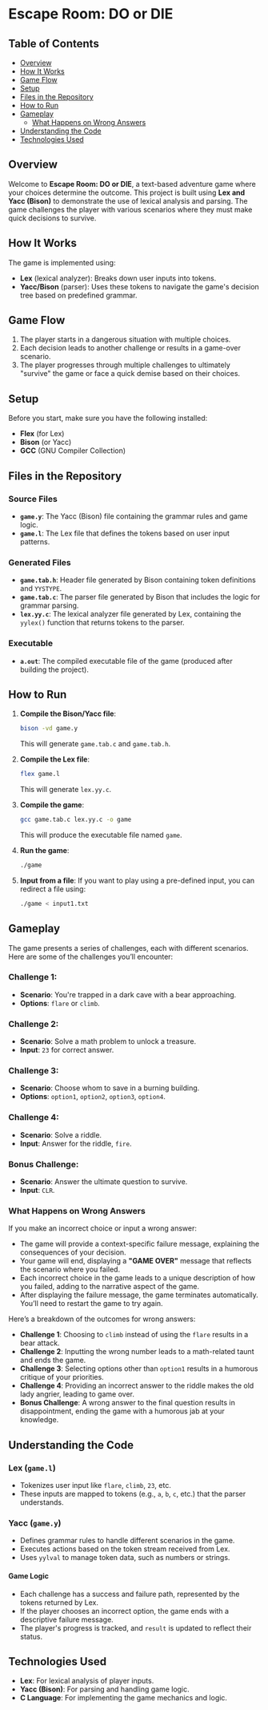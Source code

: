 # **Escape Room: DO or DIE**

## **Table of Contents**
- [Overview](#overview)
- [How It Works](#how-it-works)
- [Game Flow](#game-flow)
- [Setup](#setup)
- [Files in the Repository](#files-in-the-repository)
- [How to Run](#how-to-run)
- [Gameplay](#gameplay)
  - [What Happens on Wrong Answers](#what-happens-on-wrong-answers)
- [Understanding the Code](#understanding-the-code)
- [Technologies Used](#technologies-used)

## **Overview**
Welcome to **Escape Room: DO or DIE**, a text-based adventure game where your choices determine the outcome. This project is built using **Lex and Yacc (Bison)** to demonstrate the use of lexical analysis and parsing. The game challenges the player with various scenarios where they must make quick decisions to survive.

## **How It Works**
The game is implemented using:
- **Lex** (lexical analyzer): Breaks down user inputs into tokens.
- **Yacc/Bison** (parser): Uses these tokens to navigate the game's decision tree based on predefined grammar.

## **Game Flow**
1. The player starts in a dangerous situation with multiple choices.
2. Each decision leads to another challenge or results in a game-over scenario.
3. The player progresses through multiple challenges to ultimately "survive" the game or face a quick demise based on their choices.

## **Setup**
Before you start, make sure you have the following installed:
- **Flex** (for Lex)
- **Bison** (or Yacc)
- **GCC** (GNU Compiler Collection)

## **Files in the Repository**
### **Source Files**
- **`game.y`**: The Yacc (Bison) file containing the grammar rules and game logic.
- **`game.l`**: The Lex file that defines the tokens based on user input patterns.

### **Generated Files**
- **`game.tab.h`**: Header file generated by Bison containing token definitions and `YYSTYPE`.
- **`game.tab.c`**: The parser file generated by Bison that includes the logic for grammar parsing.
- **`lex.yy.c`**: The lexical analyzer file generated by Lex, containing the `yylex()` function that returns tokens to the parser.

### **Executable**
- **`a.out`**: The compiled executable file of the game (produced after building the project).

## **How to Run**
1. **Compile the Bison/Yacc file**:
   ```bash
   bison -vd game.y
   ```
   This will generate `game.tab.c` and `game.tab.h`.

2. **Compile the Lex file**:
   ```bash
   flex game.l
   ```
   This will generate `lex.yy.c`.

3. **Compile the game**:
   ```bash
   gcc game.tab.c lex.yy.c -o game 
   ```
   This will produce the executable file named `game`.

4. **Run the game**:
   ```bash
   ./game
   ```
5. **Input from a file**:
   If you want to play using a pre-defined input, you can redirect a file using:
   ```bash
   ./game < input1.txt
   ```

## **Gameplay**
The game presents a series of challenges, each with different scenarios. Here are some of the challenges you’ll encounter:

### **Challenge 1**:
- **Scenario**: You're trapped in a dark cave with a bear approaching.
- **Options**: `flare` or `climb`.

### **Challenge 2**:
- **Scenario**: Solve a math problem to unlock a treasure.
- **Input**: `23` for correct answer.

### **Challenge 3**:
- **Scenario**: Choose whom to save in a burning building.
- **Options**: `option1`, `option2`, `option3`, `option4`.

### **Challenge 4**:
- **Scenario**: Solve a riddle.
- **Input**: Answer for the riddle, `fire`.

### **Bonus Challenge**:
- **Scenario**: Answer the ultimate question to survive.
- **Input**: `CLR`.

### **What Happens on Wrong Answers**
If you make an incorrect choice or input a wrong answer:
- The game will provide a context-specific failure message, explaining the consequences of your decision.
- Your game will end, displaying a **"GAME OVER"** message that reflects the scenario where you failed.
- Each incorrect choice in the game leads to a unique description of how you failed, adding to the narrative aspect of the game.
- After displaying the failure message, the game terminates automatically. You’ll need to restart the game to try again.

Here’s a breakdown of the outcomes for wrong answers:
- **Challenge 1**: Choosing to `climb` instead of using the `flare` results in a bear attack.
- **Challenge 2**: Inputting the wrong number leads to a math-related taunt and ends the game.
- **Challenge 3**: Selecting options other than `option1` results in a humorous critique of your priorities.
- **Challenge 4**: Providing an incorrect answer to the riddle makes the old lady angrier, leading to game over.
- **Bonus Challenge**: A wrong answer to the final question results in disappointment, ending the game with a humorous jab at your knowledge.

## **Understanding the Code**
### **Lex (`game.l`)**
- Tokenizes user input like `flare`, `climb`, `23`, etc.
- These inputs are mapped to tokens (e.g., `a`, `b`, `c`, etc.) that the parser understands.

### **Yacc (`game.y`)**
- Defines grammar rules to handle different scenarios in the game.
- Executes actions based on the token stream received from Lex.
- Uses `yylval` to manage token data, such as numbers or strings.
  
#### **Game Logic**
- Each challenge has a success and failure path, represented by the tokens returned by Lex.
- If the player chooses an incorrect option, the game ends with a descriptive failure message.
- The player's progress is tracked, and `result` is updated to reflect their status.

## **Technologies Used**
- **Lex**: For lexical analysis of player inputs.
- **Yacc (Bison)**: For parsing and handling game logic.
- **C Language**: For implementing the game mechanics and logic.
